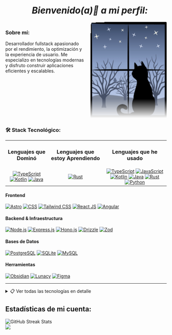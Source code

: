 <ul align="center">
  <h1><strong><em>Bienvenido(a)👋 a mi perfil: </em></strong></h1>
</ul>

<div style="display: flex; align-items: flex-start; gap: 20px; flex-wrap: wrap;">
  <div style="flex: 1;">
    
### Sobre mí:

Desarrollador fullstack apasionado por el rendimiento, la optimización y la experiencia de usuario. Me especializo en tecnologías modernas y disfruto construir aplicaciones eficientes y escalables.

  </div>
  
  <div style="flex-shrink: 0;" align="right">
    <img width="" height="300" src="./cat-1423_256.gif" style="mask-image: linear-gradient(black 80%, transparent);">
  </div>
</div>

### 🛠️ Stack Tecnológico:

<table style="width: 100%; height: 100%; table-layout: fixed;">
  <tr>
    <td align="center"><h3>Lenguajes que Dominó</h3></td>
    <td align="center"><h3>Lenguajes que estoy Aprendiendo</h3></td>
    <td align="center"><h3>Lenguajes que he usado</h3></td>
  </tr>
  <tr>
    <td align="center">
      <a href="https://www.typescriptlang.org/" target="_blank" title="TypeScript">
        <img src="https://skillicons.dev/icons?i=ts" alt="TypeScript" /></a>
      <a href="https://kotlinlang.org/" target="_blank" title="Kotlin">
        <img src="https://skillicons.dev/icons?i=kotlin" alt="Kotlin" /></a>
      <a href="https://www.java.com/es/" target="_blank" title="Java">
        <img src="https://skillicons.dev/icons?i=java" alt="Java" /></a>
    </td>
    <td align="center">
      <a href="https://rust-lang.org/" target="_blank" title="Rust">
        <img src="https://skillicons.dev/icons?i=rust" alt="Rust" /></a>
    </td>
    <td align="center">
      <a href="https://www.typescriptlang.org/" target="_blank" title="TypeScript">
        <img src="https://skillicons.dev/icons?i=ts" alt="TypeScript" /></a>
      <a href="https://developer.mozilla.org/es/docs/Learn_web_development/Core/Scripting/What_is_JavaScript" target="_blank" title="JavaScript">
        <img src="https://skillicons.dev/icons?i=js" alt="JavaScript" /></a>
      <a href="https://kotlinlang.org/" target="_blank" title="Kotlin">
        <img src="https://skillicons.dev/icons?i=kotlin" alt="Kotlin" /></a>
      <a href="https://www.java.com/es/" target="_blank" title="Java">
        <img src="https://skillicons.dev/icons?i=java" alt="Java" /></a>
      <a href="https://rust-lang.org/" target="_blank" title="Rust">
        <img src="https://skillicons.dev/icons?i=rust" alt="Rust" /></a>
      <a href="https://www.python.org/" target="_blank" title="Python">
        <img src="https://skillicons.dev/icons?i=python" alt="Python" /></a>
    </td>
  </tr>
</table>

#### Frontend

[![Astro][astro-badge]][astro-url]
[![CSS][css-badge]][css-url]
[![Tailwind CSS][tailwind-badge]][tailwind-url]
[![React JS][react-badge]][react-url]
[![Angular][angular-badge]][angular-url]

#### Backend & Infraestructura

[![Node.js][node-badge]][node-url]
[![Express.js][express-badge]][express-url]
[![Hono.js][hono-badge]][hono-url]
[![Drizzle][drizzle-badge]][drizzle-url]
[![Zod][zod-badge]][zod-url]

#### Bases de Datos

<div align="left">
  <a href="https://www.postgresql.org/" target="_blank">
    <img src="https://skillicons.dev/icons?i=postgres" alt="PostgreSQL" /></a>
  <a href="https://www.sqlite.org/" target="_blank">
    <img src="https://skillicons.dev/icons?i=sqlite" alt="SQLite" /></a>
  <a href="https://www.mysql.com/" target="_blank">
    <img src="https://skillicons.dev/icons?i=mysql" alt="MySQL" /></a>
</div>

#### Herramientas

[![Obsidian][obsidian-badge]][obsidian-url]
[![Lunacy][lunacy-badge]][lunacy-url]
[![Figma][figma-badge]][figma-url]

---

<details>
<summary>📋 Ver todas las tecnologías en detalle</summary>
<br/>

#### Lenguajes

[![Typescript][typescript-badge]][typescript-url]

#### Frontend & Diseño

[![Astro][astro-badge]][astro-url]
[![CSS][css-badge]][css-url]
[![Tailwind CSS][tailwind-badge]][tailwind-url]
[![React JS][react-badge]][react-url]
[![Angular][angular-badge]][angular-url]

#### Bases de Datos

[![PostgresSQL][postgres-badge]][postgres-url]
[![SQLite][SQLite-badge]][SQLite-url]
[![MySQL][mysql-badge]][mysql-url]

#### Herramientas

[![Obsidian][obsidian-badge]][obsidian-url]
[![Lunacy][lunacy-badge]][lunacy-url]
[![Figma][figma-badge]][figma-url]

</details>

<h2 style="text-align:left">Estadísticas de mi cuenta:</h2>

<section style="text-align:left">
<img src="https://nirzak-streak-stats.vercel.app/?user=Alex-MRdevV&&card_width=470&theme=aura&locale=es&Type=compact" alt="GitHub Streak Stats"/>
</section>
<section>
<img src="https://github-readme-stats.vercel.app/api/top-langs/?username=Alex-MRdevV&layout=compact&langs_count=8&theme=radical" />
<section>

[Badges junto a las URLS para cualquier tipo de base de datos intercambiables.]: #
[postgres-url]: https://www.postgresql.org/
[postgres-badge]: https://img.shields.io/badge/postgres-%23316192.svg?style=for-the-badge&logo=postgresql&logoColor=white
[SQLite-url]: https://www.sqlite.org/
[SQLite-badge]: https://img.shields.io/badge/sqlite-%2307405e.svg?style=for-the-badge&logo=sqlite&logoColor=white
[mysql-url]: https://www.mysql.com/
[mysql-badge]: https://img.shields.io/badge/mysql-%3373f.svg?style=for-the-badge&logo=mysql&logoColor=black
[Badges junto a las URLS para cualquier tipo de herramientas y tecnologías intercambiables.]: #
[typescript-url]: https://www.typescriptlang.org/
[typescript-badge]: https://img.shields.io/badge/Typescript-007ACC?style=for-the-badge&logo=typescript&logoColor=white&color=352899
[zod-url]: https://zod.dev/
[zod-badge]: https://img.shields.io/badge/zod-F2957d?style=for-the-badge&logo=zod&logoColor=blue
[obsidian-url]: https://obsidian.md/
[obsidian-badge]: https://img.shields.io/badge/Obsidian-%23403d77.svg?style=for-the-badge&logo=obsidian&logoColor=8b12d5
[Badges junto a las URLS para el frontend y diseño.]: #
[astro-url]: https://astro.build/
[astro-badge]: https://img.shields.io/badge/Astro-fff?style=for-the-badge&logo=astro&logoColor=bd303a&color=352563
[tailwind-url]: https://tailwindcss.com/
[tailwind-badge]: https://img.shields.io/badge/Tailwind-ffffff?style=for-the-badge&logo=tailwindcss&logoColor=38bdf8
[css-url]: https:
[css-badge]: https://img.shields.io/badge/css-black?style=for-the-badge&logo=css3&logoColor=white&color=233e81
[react-url]: https://es.react.dev/
[react-badge]: https://shields.io/badge/react-white?style=for-the-badge&logo=react&logoColor=white&color=352563
[angular-url]: https://angular.io/
[angular-badge]: https://img.shields.io/badge/Angular-A232FC?style=for-the-badge&logo=angular&logoColor=EA193D
[lunacy-url]: https://iconos8.es/lunacy
[lunacy-badge]: https://shields.io/badge/Lunacy-179DE9?style=for-the-badge&logo=lunacy&logoColor=white&color=2cc0e4
[figma-url]: https://figma.com/
[figma-badge]: https://img.shields.io/badge/figma-%23F24E1E.svg?style=for-the-badge&logo=figma&logoColor=white
[Badges junto a las URLS para el backend y todo lo no visto por el user final.]: #
[node-url]: https://nodejs.org/en
[node-badge]: https://img.shields.io/badge/node.js-6DA55F?style=for-the-badge&logo=node.js&logoColor=white
[express-url]: https://expressjs.com/
[express-badge]: https://img.shields.io/badge/express.js-%23404d59.svg?style=for-the-badge&logo=express&logoColor=%2361DAFB
[hono-url]: https://honojs.dev/
[hono-badge]: https://img.shields.io/badge/honojs-F2959d?style=for-the-badge&logo=hono&logoColor=red
[drizzle-url]: https://orm.drizzle.team/docs/overview
[drizzle-badge]: https://img.shields.io/badge/drizzle-%23403d77.svg?style=for-the-badge&logo=drizzle&logoColor=green

